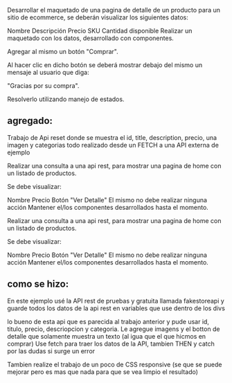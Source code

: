 Desarrollar el maquetado de una pagina de detalle de un producto para un sitio de ecommerce, se deberán visualizar los siguientes datos:

Nombre
Descripción
Precio
SKU
Cantidad disponible
Realizar un maquetado con los datos, desarrollado con componentes.

Agregar al mismo un botón "Comprar".

Al hacer clic en dicho botón se deberá mostrar debajo del mismo un mensaje al usuario que diga:

"Gracias por su compra".

Resolverlo utilizando manejo de estados.


## agregado:
Trabajo de Api reset donde se muestra el id, title, description, precio, una imagen y categorias todo realizado desde un FETCH a una API externa de ejemplo


Realizar una consulta a una api rest, para mostrar una pagina de home con un listado de productos.

Se debe visualizar:

Nombre
Precio
Botón "Ver Detalle"
El mismo no debe realizar ninguna acción
Mantener el/los componentes desarrollados hasta el momento. 

Realizar una consulta a una api rest, para mostrar una pagina de home con un listado de productos.

Se debe visualizar:

Nombre
Precio
Botón "Ver Detalle"
El mismo no debe realizar ninguna acción
Mantener el/los componentes desarrollados hasta el momento. 

## como se hizo:
 En este ejemplo usé la API rest de pruebas y gratuita llamada fakestoreapi y guarde todos los datos de la api rest en variables que use dentro de los divs

lo bueno de esta api que es parecida al trabajo anterior y pude usar id, titulo, precio, descriopcion y categoria. Le agregue imagens y el botton de detalle que solamente muestra un texto (al igua
  que el que hicmos en comprar) Use fetch para traer los datos de la API, tambien THEN y catch por las dudas si surge un error

  Tambien realize el trabajo de un poco de CSS responsive (se que se puede mejorar pero es mas que nada para que se vea limpio el resultado)